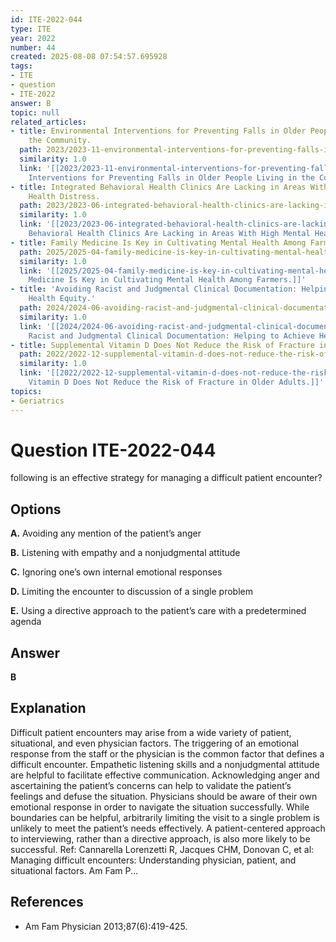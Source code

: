 ```yaml
---
id: ITE-2022-044
type: ITE
year: 2022
number: 44
created: 2025-08-08 07:54:57.695928
tags:
- ITE
- question
- ITE-2022
answer: B
topic: null
related_articles:
- title: Environmental Interventions for Preventing Falls in Older People Living in
    the Community.
  path: 2023/2023-11-environmental-interventions-for-preventing-falls-in-older-pe.md
  similarity: 1.0
  link: '[[2023/2023-11-environmental-interventions-for-preventing-falls-in-older-pe|Environmental
    Interventions for Preventing Falls in Older People Living in the Community.]]'
- title: Integrated Behavioral Health Clinics Are Lacking in Areas With High Mental
    Health Distress.
  path: 2023/2023-06-integrated-behavioral-health-clinics-are-lacking-in-areas-wi.md
  similarity: 1.0
  link: '[[2023/2023-06-integrated-behavioral-health-clinics-are-lacking-in-areas-wi|Integrated
    Behavioral Health Clinics Are Lacking in Areas With High Mental Health Distress.]]'
- title: Family Medicine Is Key in Cultivating Mental Health Among Farmers.
  path: 2025/2025-04-family-medicine-is-key-in-cultivating-mental-health-among-fa.md
  similarity: 1.0
  link: '[[2025/2025-04-family-medicine-is-key-in-cultivating-mental-health-among-fa|Family
    Medicine Is Key in Cultivating Mental Health Among Farmers.]]'
- title: 'Avoiding Racist and Judgmental Clinical Documentation: Helping to Achieve
    Health Equity.'
  path: 2024/2024-06-avoiding-racist-and-judgmental-clinical-documentation-helpin.md
  similarity: 1.0
  link: '[[2024/2024-06-avoiding-racist-and-judgmental-clinical-documentation-helpin|Avoiding
    Racist and Judgmental Clinical Documentation: Helping to Achieve Health Equity.]]'
- title: Supplemental Vitamin D Does Not Reduce the Risk of Fracture in Older Adults.
  path: 2022/2022-12-supplemental-vitamin-d-does-not-reduce-the-risk-of-fracture.md
  similarity: 1.0
  link: '[[2022/2022-12-supplemental-vitamin-d-does-not-reduce-the-risk-of-fracture|Supplemental
    Vitamin D Does Not Reduce the Risk of Fracture in Older Adults.]]'
topics:
- Geriatrics
---
```


# Question ITE-2022-044

following is an effective strategy for managing a difficult patient encounter?

## Options

**A.** Avoiding any mention of the patient’s anger

**B.** Listening with empathy and a nonjudgmental attitude

**C.** Ignoring one’s own internal emotional responses

**D.** Limiting the encounter to discussion of a single problem

**E.** Using a directive approach to the patient’s care with a predetermined agenda

## Answer

**B**

## Explanation

Difficult patient encounters may arise from a wide variety of patient, situational, and even physician
factors. The triggering of an emotional response from the staff or the physician is the common factor that
defines a difficult encounter. Empathetic listening skills and a nonjudgmental attitude are helpful to
facilitate effective communication. Acknowledging anger and ascertaining the patient’s concerns can help
to validate the patient’s feelings and defuse the situation. Physicians should be aware of their own
emotional response in order to navigate the situation successfully. While boundaries can be helpful,
arbitrarily limiting the visit to a single problem is unlikely to meet the patient’s needs effectively. A
patient-centered approach to interviewing, rather than a directive approach, is also more likely to be
successful.
Ref: Cannarella Lorenzetti R, Jacques CHM, Donovan C, et al: Managing difficult encounters: Understanding physician, patient,
and situational factors. Am Fam P...

## References

- Am Fam Physician  2013;87(6):419-425.
